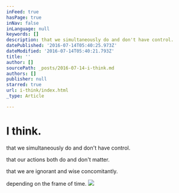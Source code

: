 ```yaml
---
inFeed: true
hasPage: true
inNav: false
inLanguage: null
keywords: []
description: that we simultaneously do and don't have control.
datePublished: '2016-07-14T05:40:25.973Z'
dateModified: '2016-07-14T05:40:21.793Z'
title: ''
author: []
sourcePath: _posts/2016-07-14-i-think.md
authors: []
publisher: null
starred: true
url: i-think/index.html
_type: Article

---
```

# I think.

that we simultaneously do and don't have control.

that our actions both do and don't matter.

that we are ignorant and wise concomitantly.

depending on the frame of time.
![](https://the-grid-user-content.s3-us-west-2.amazonaws.com/522797ef-0b47-426a-ad6a-60205890c663.jpg)